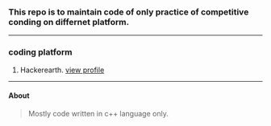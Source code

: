 ###  This repo is to maintain code of only practice of competitive conding on differnet platform.
---
### coding platform
  1. Hackerearth.  [view profile](https://www.hackerearth.com/@pankaj1289)

---
#### About
> Mostly code written in c++ language only.
